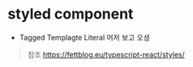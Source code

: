 # styled component
- Tagged Templagte Literal 머저 보고 오셩

> 참조
> https://fettblog.eu/typescript-react/styles/
